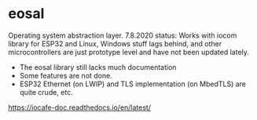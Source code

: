 # eosal
Operating system abstraction layer. 7.8.2020 status: Works with iocom library for ESP32 and Linux, Windows stuff lags behind, and other microcontrollers are just prototype level and have not been updated lately. 
- The eosal library still lacks much documentation
- Some features are not done. 
- ESP32 Ethernet (on LWIP) and TLS implementation (on MbedTLS) are quite crude, etc. 

https://iocafe-doc.readthedocs.io/en/latest/
